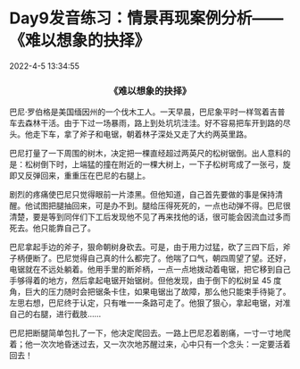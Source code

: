# Day9发音练习：情景再现案例分析——《难以想象的抉择》

2022-4-5 13:34:55

<h3 align="center">《难以想象的抉择》</h3>

巴尼·罗伯格是美国缅因州的一个伐木工人。一天早晨，巴尼象平时一样驾着吉普车去森林干活。由于下过一场暴雨，路上到处坑坑洼洼。好不容易把车开到路的尽头。他走下车，拿了斧子和电锯，朝着林子深处又走了大约两英里路。

巴尼打量了一下周围的树木，决定把一棵直经超过两英尺的松树锯倒。出人意料的是：松树倒下时，上端猛的撞在附近的一棵大树上，一下子松树弯成了一张弓，旋即又反弹回来，重重压在巴尼的右腿上。

剧烈的疼痛使巴尼只觉得眼前一片漆黑。但他知道，自己首先要做的事是保持清醒。他试图把腿抽回来，可是办不到。腿给压得死死的，一点也动弹不得。巴尼很清楚，要是等到同伴们下工后发现他不见了再来找他的话，很可能会因流血过多而死去。他只能靠自己了。

巴尼拿起手边的斧子，狠命朝树身砍去。可是，由于用力过猛，砍了三四下后，斧子柄便断了。巴尼觉得自己真的什么都完了。他喘了口气，朝四周望了望。还好，电锯就在不远处躺着。他用手里的断斧柄，一点一点地拨动着电锯，把它移到自己手够得着的地方，然后拿起电锯开始锯树。但他发现，由于倒下的松树呈 45 度角，巨大的压力随时会把锯条卡住，如果电锯出了故障，那么他只能束手待毙了。左思右想，巴尼终于认定，只有唯一一条路可走了。他狠了狠心，拿起电锯，对准自己的右腿，进行截肢……

巴尼把断腿简单包扎了一下，他决定爬回去。一路上巴尼忍着剧痛，一寸一寸地爬着；他一次次地昏迷过去，又一次次地苏醒过来，心中只有一个念头：一定要活着回去！

